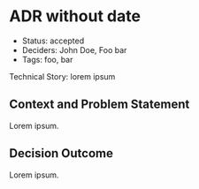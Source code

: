 # ADR without date

- Status: accepted
- Deciders: John Doe, Foo bar
- Tags: foo, bar

Technical Story: lorem ipsum

## Context and Problem Statement

Lorem ipsum.

## Decision Outcome

Lorem ipsum.
